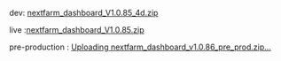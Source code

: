 dev: [nextfarm_dashboard_V1.0.85_4d.zip](https://github.com/user-attachments/files/18209362/nextfarm_dashboard_V1.0.85_4d.zip)



live :[nextfarm_dashboard_V1.0.85.zip](https://github.com/user-attachments/files/18165687/nextfarm_dashboard_V1.0.85.zip)




pre-production : [Uploading nextfarm_dashboard_v1.0.86_pre_prod.zip…]()
